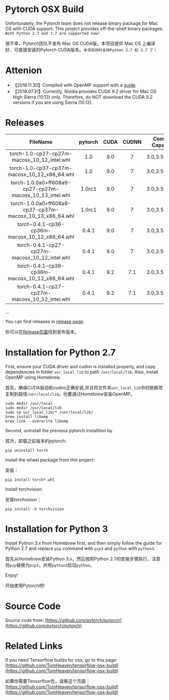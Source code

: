 # Pytorch OSX Build

Unfortunately, the Pytorch team does not release binary package for Mac OS with CUDA support. This project provides off-the-shelf binary packages. ``Both Python 2.7 and 3.7 are supported now!``


很不幸，Pytorch团队不发布 Mac OS CUDA版。本项目提供 Mac OS 上编译好、可直接安装的Pytorch CUDA版本。``本项目同时支持Python 2.7 和 3.7 了！``

# Attenion
+ 【2018.11.30】Compiled with OpenMP support with a [guide](https://github.com/TomHeaven/pytorch-osx-build/blob/master/BuildInstractions-1.0rc1.md).
+ 【2018.07.31】Currently, Nvidia provides CUDA 9.2 driver for Mac OS High Sierra (10.13) only. Therefore, do NOT download the CUDA 9.2 versions if you are using Sierra (10.12).


# Releases

| FileName | pytorch | CUDA | CUDNN | Compute Capability | Compilation Time |
|:--:|:--:|:--:|:--:|:--:|:--:|
| torch-1.0-cp27-cp27m-macosx\_10\_12_intel.whl | 1.0 | 9.0 | 7 | 3.0,3.5,5.2,6.1 | 2018-12-13 |
| torch-1.0-cp37-cp37m-macosx\_10\_12\_x86\_64.whl | 1.0 | 9.0 | 7 | 3.0,3.5,5.2,6.1 | 2018-12-13 |
| torch-1.0.0a0+ff608a9-cp27-cp27m-macosx\_10\_13_intel.whl | 1.0rc1 | 9.0 | 7 | 3.0,3.5,5.2,6.1 | 2018-11-30 |
| torch-1.0.0a0+ff608a9-cp37-cp37m-macosx\_10\_13\_x86\_64.whl | 1.0rc1 | 9.0 | 7 | 3.0,3.5,5.2,6.1 | 2018-11-30 |
| torch-0.4.1-cp36-cp36m-macosx\_10\_12\_x86\_64.whl | 0.4.1 | 9.0 | 7 | 3.0,3.5,5.2,6.1 | 2018-08-01 |
| torch-0.4.1-cp27-cp27m-macosx\_10\_12_intel.whl | 0.4.1 | 9.0 | 7 | 3.0,3.5,5.2,6.1 | 2018-08-01 |
| torch-0.4.1-cp36-cp36m-macosx\_10\_12\_x86\_64.whl | 0.4.1 | 9.2 | 7.1 | 3.0,3.5,5.2,6.1 | 2018-07-30 |
| torch-0.4.1-cp27-cp27m-macosx\_10\_12_intel.whl | 0.4.1 | 9.2 | 7.1 | 3.0,3.5,5.2,6.1 | 2018-07-30 |
...

You can find releases in  [release page](https://github.com/TomHeaven/pytorch-osx-build/releases).

你可以在[Release页面](https://github.com/TomHeaven/pytorch-osx-build/releases)找到发布版本。


# Installation for Python 2.7

First, ensure your CUDA driver and cudnn is installed properly, and copy dependencies in folder `usr_local_lib` to path `/usr/local/lib`. Also, install OpenMP using Homebrew.

首先，确保CUDA驱动和cudnn正确安装,并且将文件夹`usr_local_lib`中的依赖项复制到路径`/usr/local/lib`。也要通过Homebrew安装OpenMP。

```
sudo mkdir /usr/local
sudo mkdir /usr/local/lib
sudo cp usr_local_lib/* /usr/local/lib/
brew install libomp
brew link --overwrite libomp
```


Second, uninstall the previous pytorch installtion by

其次，卸载之前版本的pytorch:

```
pip uninstall torch
```

Install the wheel package from this project:

安装：

```
pip install torch*.whl
```

Install torchvision:

安装torchvision：
```
pip install -U torchvision
```

# Installation for Python 3

Install Python 3.x from Homebrew first, and then simply follow the guide for Python 2.7 and replace `pip` command with `pip3` and `python` with `python3`.

首先从Homebrew安装Python 3.x，然后按照Python 2.7的安装步骤执行，注意将`pip`替换为`pip3`，并用`python3`启动`python`。



Enjoy!

开始使用Pytorch吧!


# Source Code

Source code from: [https://github.com/pytorch/pytorch](https://github.com/pytorch/pytorch)

# Related Links

If you need Tensorflow builds for osx, go to this page: [https://github.com/TomHeaven/tensorflow-osx-build](https://github.com/TomHeaven/tensorflow-osx-build)

如果你需要Tensorflow包，请看这个页面：[https://github.com/TomHeaven/tensorflow-osx-build](https://github.com/TomHeaven/tensorflow-osx-build)